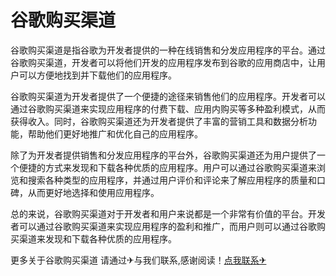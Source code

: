 # 谷歌购买渠道

谷歌购买渠道是指谷歌为开发者提供的一种在线销售和分发应用程序的平台。通过谷歌购买渠道，开发者可以将他们开发的应用程序发布到谷歌的应用商店中，让用户可以方便地找到并下载他们的应用程序。

谷歌购买渠道为开发者提供了一个便捷的途径来销售他们的应用程序。开发者可以通过谷歌购买渠道来实现应用程序的付费下载、应用内购买等多种盈利模式，从而获得收入。同时，谷歌购买渠道还为开发者提供了丰富的营销工具和数据分析功能，帮助他们更好地推广和优化自己的应用程序。

除了为开发者提供销售和分发应用程序的平台外，谷歌购买渠道还为用户提供了一个便捷的方式来发现和下载各种优质的应用程序。用户可以通过谷歌购买渠道来浏览和搜索各种类型的应用程序，并通过用户评价和评论来了解应用程序的质量和口碑，从而更好地选择和使用应用程序。

总的来说，谷歌购买渠道对于开发者和用户来说都是一个非常有价值的平台。开发者可以通过谷歌购买渠道来实现应用程序的盈利和推广，而用户则可以通过谷歌购买渠道来发现和下载各种优质的应用程序。

更多关于谷歌购买渠道 请通过✈与我们联系,感谢阅读！[点我联系✈](https://in.G208.com)